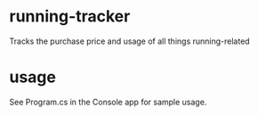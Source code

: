 # running-tracker
Tracks the purchase price and usage of all things running-related

# usage
See Program.cs in the Console app for sample usage.
